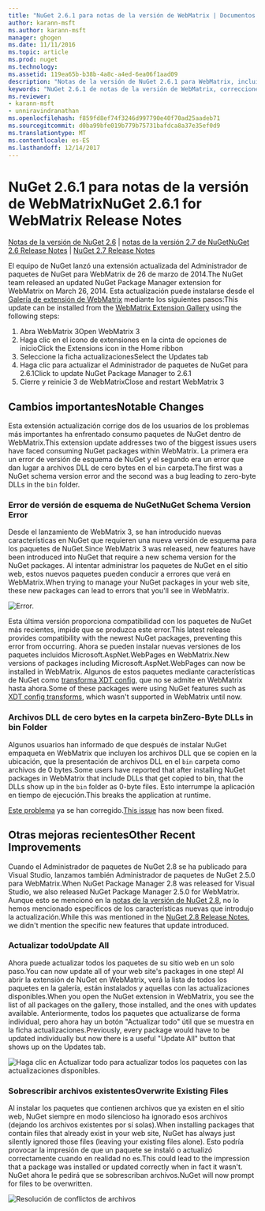 ```yaml
---
title: "NuGet 2.6.1 para notas de la versión de WebMatrix | Documentos de Microsoft"
author: karann-msft
ms.author: karann-msft
manager: ghogen
ms.date: 11/11/2016
ms.topic: article
ms.prod: nuget
ms.technology: 
ms.assetid: 119ea65b-b38b-4a8c-a4ed-6ea06f1aad09
description: "Notas de la versión de NuGet 2.6.1 para WebMatrix, incluidos los problemas conocidos, correcciones de errores, las funciones agregadas y dcr."
keywords: "NuGet 2.6.1 de notas de la versión de WebMatrix, correcciones de errores, problemas conocidos, agregar características, DCR"
ms.reviewer:
- karann-msft
- unniravindranathan
ms.openlocfilehash: f859fd8ef74f3246d997790e40f70ad25aadeb71
ms.sourcegitcommit: d0ba99bfe019b779b75731bafdca8a37e35ef0d9
ms.translationtype: MT
ms.contentlocale: es-ES
ms.lasthandoff: 12/14/2017
---
```

# <a name="nuget-261-for-webmatrix-release-notes"></a><span data-ttu-id="3b8c9-104">NuGet 2.6.1 para notas de la versión de WebMatrix</span><span class="sxs-lookup"><span data-stu-id="3b8c9-104">NuGet 2.6.1 for WebMatrix Release Notes</span></span>

<span data-ttu-id="3b8c9-105">[Notas de la versión de NuGet 2.6](../release-notes/nuget-2.6.md) | [notas de la versión 2.7 de NuGet](../release-notes/nuget-2.7.md)</span><span class="sxs-lookup"><span data-stu-id="3b8c9-105">[NuGet 2.6 Release Notes](../release-notes/nuget-2.6.md) | [NuGet 2.7 Release Notes](../release-notes/nuget-2.7.md)</span></span>

<span data-ttu-id="3b8c9-106">El equipo de NuGet lanzó una extensión actualizada del Administrador de paquetes de NuGet para WebMatrix de 26 de marzo de 2014.</span><span class="sxs-lookup"><span data-stu-id="3b8c9-106">The NuGet team released an updated NuGet Package Manager extension for WebMatrix on March 26, 2014.</span></span>  <span data-ttu-id="3b8c9-107">Esta actualización puede instalarse desde el [Galería de extensión de WebMatrix](http://extensions.webmatrix.com/packages/NuGetPackageManager/) mediante los siguientes pasos:</span><span class="sxs-lookup"><span data-stu-id="3b8c9-107">This update can be installed from the [WebMatrix Extension Gallery](http://extensions.webmatrix.com/packages/NuGetPackageManager/) using the following steps:</span></span>

1. <span data-ttu-id="3b8c9-108">Abra WebMatrix 3</span><span class="sxs-lookup"><span data-stu-id="3b8c9-108">Open WebMatrix 3</span></span>
2. <span data-ttu-id="3b8c9-109">Haga clic en el icono de extensiones en la cinta de opciones de inicio</span><span class="sxs-lookup"><span data-stu-id="3b8c9-109">Click the Extensions icon in the Home ribbon</span></span>
3. <span data-ttu-id="3b8c9-110">Seleccione la ficha actualizaciones</span><span class="sxs-lookup"><span data-stu-id="3b8c9-110">Select the Updates tab</span></span>
4. <span data-ttu-id="3b8c9-111">Haga clic para actualizar el Administrador de paquetes de NuGet para 2.6.1</span><span class="sxs-lookup"><span data-stu-id="3b8c9-111">Click to update NuGet Package Manager to 2.6.1</span></span>
6. <span data-ttu-id="3b8c9-112">Cierre y reinicie 3 de WebMatrix</span><span class="sxs-lookup"><span data-stu-id="3b8c9-112">Close and restart WebMatrix 3</span></span>

## <a name="notable-changes"></a><span data-ttu-id="3b8c9-113">Cambios importantes</span><span class="sxs-lookup"><span data-stu-id="3b8c9-113">Notable Changes</span></span>

<span data-ttu-id="3b8c9-114">Esta extensión actualización corrige dos de los usuarios de los problemas más importantes ha enfrentado consumo paquetes de NuGet dentro de WebMatrix.</span><span class="sxs-lookup"><span data-stu-id="3b8c9-114">This extension update addresses two of the biggest issues users have faced consuming NuGet packages within WebMatrix.</span></span>  <span data-ttu-id="3b8c9-115">La primera era un error de versión de esquema de NuGet y el segundo era un error que dan lugar a archivos DLL de cero bytes en el `bin` carpeta.</span><span class="sxs-lookup"><span data-stu-id="3b8c9-115">The first was a NuGet schema version error and the second was a bug leading to zero-byte DLLs in the `bin` folder.</span></span>

### <a name="nuget-schema-version-error"></a><span data-ttu-id="3b8c9-116">Error de versión de esquema de NuGet</span><span class="sxs-lookup"><span data-stu-id="3b8c9-116">NuGet Schema Version Error</span></span>

<span data-ttu-id="3b8c9-117">Desde el lanzamiento de WebMatrix 3, se han introducido nuevas características en NuGet que requieren una nueva versión de esquema para los paquetes de NuGet.</span><span class="sxs-lookup"><span data-stu-id="3b8c9-117">Since WebMatrix 3 was released, new features have been introduced into NuGet that require a new schema version for the NuGet packages.</span></span>  <span data-ttu-id="3b8c9-118">Al intentar administrar los paquetes de NuGet en el sitio web, estos nuevos paquetes pueden conducir a errores que verá en WebMatrix.</span><span class="sxs-lookup"><span data-stu-id="3b8c9-118">When trying to manage your NuGet packages in your web site, these new packages can lead to errors that you'll see in WebMatrix.</span></span>

![Error.](./media/NuGet-2.8/webmatrix-schema-version.png)

<span data-ttu-id="3b8c9-122">Esta última versión proporciona compatibilidad con los paquetes de NuGet más recientes, impide que se produzca este error.</span><span class="sxs-lookup"><span data-stu-id="3b8c9-122">This latest release provides compatibility with the newest NuGet packages, preventing this error from occurring.</span></span> <span data-ttu-id="3b8c9-123">Ahora se pueden instalar nuevas versiones de los paquetes incluidos Microsoft.AspNet.WebPages en WebMatrix.</span><span class="sxs-lookup"><span data-stu-id="3b8c9-123">New versions of packages including Microsoft.AspNet.WebPages can now be installed in WebMatrix.</span></span>  <span data-ttu-id="3b8c9-124">Algunos de estos paquetes mediante características de NuGet como [transforma XDT config](../release-notes/nuget-2.6.md#xdt), que no se admite en WebMatrix hasta ahora.</span><span class="sxs-lookup"><span data-stu-id="3b8c9-124">Some of these packages were using NuGet features such as [XDT config transforms](../release-notes/nuget-2.6.md#xdt), which wasn't supported in WebMatrix until now.</span></span>

### <a name="zero-byte-dlls-in-bin-folder"></a><span data-ttu-id="3b8c9-125">Archivos DLL de cero bytes en la carpeta bin</span><span class="sxs-lookup"><span data-stu-id="3b8c9-125">Zero-Byte DLLs in bin Folder</span></span>

<span data-ttu-id="3b8c9-126">Algunos usuarios han informado de que después de instalar NuGet empaqueta en WebMatrix que incluyen los archivos DLL que se copien en la ubicación, que la presentación de archivos DLL en el `bin` carpeta como archivos de 0 bytes.</span><span class="sxs-lookup"><span data-stu-id="3b8c9-126">Some users have reported that after installing NuGet packages in WebMatrix that include DLLs that get copied to bin, that the DLLs show up in the `bin` folder as 0-byte files.</span></span>  <span data-ttu-id="3b8c9-127">Esto interrumpe la aplicación en tiempo de ejecución.</span><span class="sxs-lookup"><span data-stu-id="3b8c9-127">This breaks the application at runtime.</span></span>

<span data-ttu-id="3b8c9-128">[Este problema](https://nuget.codeplex.com/workitem/4060) ya se han corregido.</span><span class="sxs-lookup"><span data-stu-id="3b8c9-128">[This issue](https://nuget.codeplex.com/workitem/4060) has now been fixed.</span></span>

## <a name="other-recent-improvements"></a><span data-ttu-id="3b8c9-129">Otras mejoras recientes</span><span class="sxs-lookup"><span data-stu-id="3b8c9-129">Other Recent Improvements</span></span>

<span data-ttu-id="3b8c9-130">Cuando el Administrador de paquetes de NuGet 2.8 se ha publicado para Visual Studio, lanzamos también Administrador de paquetes de NuGet 2.5.0 para WebMatrix.</span><span class="sxs-lookup"><span data-stu-id="3b8c9-130">When NuGet Package Manager 2.8 was released for Visual Studio, we also released NuGet Package Manager 2.5.0 for WebMatrix.</span></span>  <span data-ttu-id="3b8c9-131">Aunque esto se mencionó en la [notas de la versión de NuGet 2.8](../release-notes/nuget-2.8.md#webmatrix-nuget-client-updates), no lo hemos mencionado específicos de los características nuevas que introdujo la actualización.</span><span class="sxs-lookup"><span data-stu-id="3b8c9-131">While this was mentioned in the [NuGet 2.8 Release Notes](../release-notes/nuget-2.8.md#webmatrix-nuget-client-updates), we didn't mention the specific new features that update introduced.</span></span>

### <a name="update-all"></a><span data-ttu-id="3b8c9-132">Actualizar todo</span><span class="sxs-lookup"><span data-stu-id="3b8c9-132">Update All</span></span>

<span data-ttu-id="3b8c9-133">Ahora puede actualizar todos los paquetes de su sitio web en un solo paso.</span><span class="sxs-lookup"><span data-stu-id="3b8c9-133">You can now update all of your web site's packages in one step!</span></span>  <span data-ttu-id="3b8c9-134">Al abrir la extensión de NuGet en WebMatrix, verá la lista de todos los paquetes en la galería, están instalados y aquellas con las actualizaciones disponibles.</span><span class="sxs-lookup"><span data-stu-id="3b8c9-134">When you open the NuGet extension in WebMatrix, you see the list of all packages on the gallery, those installed, and the ones with updates available.</span></span>  <span data-ttu-id="3b8c9-135">Anteriormente, todos los paquetes que actualizarse de forma individual, pero ahora hay un botón "Actualizar todo" útil que se muestra en la ficha actualizaciones.</span><span class="sxs-lookup"><span data-stu-id="3b8c9-135">Previously, every package would have to be updated individually but now there is a useful "Update All" button that shows up on the Updates tab.</span></span>

![Haga clic en Actualizar todo para actualizar todos los paquetes con las actualizaciones disponibles.](./media/NuGet-2.8/webmatrix-update-all.png)

### <a name="overwrite-existing-files"></a><span data-ttu-id="3b8c9-137">Sobrescribir archivos existentes</span><span class="sxs-lookup"><span data-stu-id="3b8c9-137">Overwrite Existing Files</span></span>

<span data-ttu-id="3b8c9-138">Al instalar los paquetes que contienen archivos que ya existen en el sitio web, NuGet siempre en modo silencioso ha ignorado esos archivos (dejando los archivos existentes por sí solas).</span><span class="sxs-lookup"><span data-stu-id="3b8c9-138">When installing packages that contain files that already exist in your web site, NuGet has always just silently ignored those files (leaving your existing files alone).</span></span>  <span data-ttu-id="3b8c9-139">Esto podría provocar la impresión de que un paquete se instaló o actualizó correctamente cuando en realidad no es.</span><span class="sxs-lookup"><span data-stu-id="3b8c9-139">This could lead to the impression that a package was installed or updated correctly when in fact it wasn't.</span></span>  <span data-ttu-id="3b8c9-140">NuGet ahora le pedirá que se sobrescriban archivos.</span><span class="sxs-lookup"><span data-stu-id="3b8c9-140">NuGet will now prompt for files to be overwritten.</span></span>

![Resolución de conflictos de archivos](./media/NuGet-2.8/webmatrix-overwrite-file.png)

